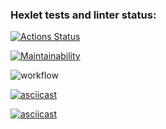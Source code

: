 ### Hexlet tests and linter status:
[![Actions Status](https://github.com/popova-iu-iu/frontend-project-lvl1/workflows/hexlet-check/badge.svg)](https://github.com/popova-iu-iu/frontend-project-lvl1/actions)

[![Maintainability](https://api.codeclimate.com/v1/badges/4d3acff1021785b4c3e4/maintainability)](https://codeclimate.com/github/popova-iu-iu/frontend-project-lvl1/maintainability)

![workflow](https://github.com/popova-iu-iu/frontend-project-lvl1/actions/workflows/github-actions.yml/badge.svg)

[![asciicast](https://asciinema.org/a/7CtPrIjZJrSP5D735Al5gIX4k.svg)](https://asciinema.org/a/7CtPrIjZJrSP5D735Al5gIX4k)

[![asciicast](https://asciinema.org/a/lngjhgeuRmFTEZCw0hZLVX1Xp.svg)](https://asciinema.org/a/lngjhgeuRmFTEZCw0hZLVX1Xp)
